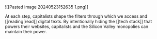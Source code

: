 ![[Pasted image 20240523152635 1.png]]

At each step, capitalists shape the filters through which we access and [[reading|read]] digital texts. By intentionally hiding the [[tech stack]] that powers their websites, capitalists and the Silicon Valley monopolies can maintain their power.